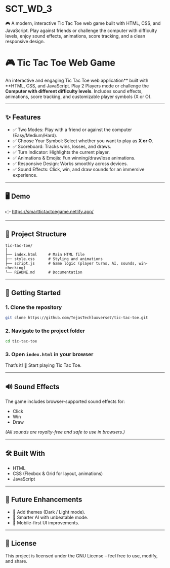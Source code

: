 # SCT_WD_3
🎮 A modern, interactive Tic Tac Toe web game built with HTML, CSS, and JavaScript. Play against friends or challenge the computer with difficulty levels, enjoy sound effects, animations, score tracking, and a clean responsive design.


# 🎮 Tic Tac Toe Web Game

An interactive and engaging Tic Tac Toe web application** built with **HTML, CSS, and JavaScript.
Play 2 Players mode or challenge the **Computer with different difficulty levels**.
Includes sound effects, animations, score tracking, and customizable player symbols (X or O).

---

## ✨ Features

* ✅ Two Modes: Play with a friend or against the computer (Easy/Medium/Hard).
* ✅ Choose Your Symbol: Select whether you want to play as **X or O**.
* ✅ Scoreboard: Tracks wins, losses, and draws.
* ✅ Turn Indicator: Highlights the current player.
* ✅ Animations & Emojis: Fun winning/draw/lose animations.
* ✅ Responsive Design: Works smoothly across devices.
* ✅ Sound Effects: Click, win, and draw sounds for an immersive experience.

---

## 🖥️ Demo

👉 https://smarttictactoegame.netlify.app/

---

## 📂 Project Structure

```
tic-tac-toe/
│
├── index.html     # Main HTML file  
├── style.css      # Styling and animations  
├── script.js      # Game logic (player turns, AI, sounds, win-checking)  
└── README.md      # Documentation  
```

---

## 🚀 Getting Started

### 1. Clone the repository

```bash
git clone https://github.com/TejasTechluxverse7/tic-tac-toe.git
```

### 2. Navigate to the project folder

```bash
cd tic-tac-toe
```

### 3. Open `index.html` in your browser

That’s it! 🎉 Start playing Tic Tac Toe.

---

## 🔊 Sound Effects

The game includes browser-supported sound effects for:

* Click
* Win
* Draw

*(All sounds are royalty-free and safe to use in browsers.)*

---

## 🛠️ Built With

* HTML
* CSS (Flexbox & Grid for layout, animations)
* JavaScript

---

## 🌟 Future Enhancements

* 🎨 Add themes (Dark / Light mode).
* 🤖 Smarter AI with unbeatable mode.
* 📱 Mobile-first UI improvements.

---

## 📜 License

This project is licensed under the GNU License – feel free to use, modify, and share.

